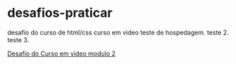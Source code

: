 # desafios-praticar
 desafio do curso de html/css curso em video
 teste de hospedagem.
 teste 2. 
 teste 3.

 <a href='https://lucasbarros00.github.io/desafios-praticar/desafio-10/desafio10-1.1'>Desafio do Curso em video modulo 2</a>